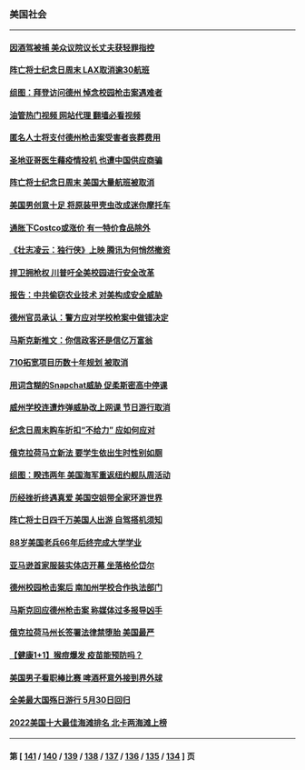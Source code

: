 ### 美国社会
---
#### [因酒驾被捕 美众议院议长丈夫获轻罪指控](../../pages/ncid1078160/n13748203.md?05300845) 
#### [阵亡将士纪念日周末 LAX取消逾30航班](../../pages/ncid1078160/n13748219.md?05300845) 
#### [组图：拜登访问德州 悼念校园枪击案遇难者](../../pages/ncid1078160/n13748165.md?05300845) 
#### [油管热门视频 网站代理 翻墙必看视频](http://209.222.30.114:81/youtube.html?05300845)
#### [匿名人士将支付德州枪击案受害者丧葬费用](../../pages/ncid1078160/n13747890.md?05300845) 
#### [圣地亚哥医生藉疫情投机 也遭中国供应商骗](../../pages/ncid1078160/n13747245.md?05300845) 
#### [阵亡将士纪念日周末 美国大量航班被取消](../../pages/ncid1078160/n13747596.md?05300845) 
#### [美国男创意十足 将原装甲壳虫改成迷你摩托车](../../pages/ncid1078160/n13747332.md?05300845) 
#### [通胀下Costco或涨价 有一特价食品除外](../../pages/ncid1078160/n13747505.md?05300845) 
#### [《壮志凌云：独行侠》上映 腾讯为何悄然撤资](../../pages/ncid1078160/n13747452.md?05300845) 
#### [捍卫拥枪权 川普吁全美校园进行安全改革](../../pages/ncid1078160/n13747316.md?05300845) 
#### [报告：中共偷窃农业技术 对美构成安全威胁](../../pages/ncid1078160/n13747006.md?05300845) 
#### [德州官员承认：警方应对学校枪案中做错决定](../../pages/ncid1078160/n13747105.md?05300845) 
#### [马斯克新推文：你信政客还是信亿万富翁](../../pages/ncid1078160/n13746891.md?05300845) 
#### [710拓宽项目历数十年规划 被取消](../../pages/ncid1078160/n13747133.md?05300845) 
#### [用词含糊的Snapchat威胁 促柔斯密高中停课](../../pages/ncid1078160/n13747131.md?05300845) 
#### [威州学校连遭炸弹威胁改上网课 节日游行取消](../../pages/ncid1078160/n13747075.md?05300845) 
#### [纪念日周末购车折扣“不给力” 应如何应对](../../pages/ncid1078160/n13747068.md?05300845) 
#### [俄克拉荷马立新法 要学生依出生时性别如厕](../../pages/ncid1078160/n13746932.md?05300845) 
#### [组图：睽违两年 美国海军重返纽约舰队周活动](../../pages/ncid1078160/n13746811.md?05300845) 
#### [历经挫折终遇真爱 美国空姐带全家环游世界](../../pages/ncid1078160/n13746401.md?05300845) 
#### [阵亡将士日四千万美国人出游 自驾搭机须知](../../pages/ncid1078160/n13746848.md?05300845) 
#### [88岁美国老兵66年后终完成大学学业](../../pages/ncid1078160/n13746364.md?05300845) 
#### [亚马逊首家服装实体店开幕 坐落格伦岱尔](../../pages/ncid1078160/n13746378.md?05300845) 
#### [德州校园枪击案后 南加州学校合作执法部门](../../pages/ncid1078160/n13746258.md?05300845) 
#### [马斯克回应德州枪击案 称媒体过多报导凶手](../../pages/ncid1078160/n13746165.md?05300845) 
#### [俄克拉荷马州长签署法律禁堕胎 美国最严](../../pages/ncid1078160/n13746035.md?05300845) 
#### [【健康1+1】猴痘爆发 疫苗能预防吗？](../../pages/ncid1078160/n13745895.md?05300845) 
#### [美国男子看职棒比赛 啤酒杯意外接到界外球](../../pages/ncid1078160/n13745435.md?05300845) 
#### [全美最大国殇日游行 5月30日回归](../../pages/ncid1078160/n13745527.md?05300845) 
#### [2022美国十大最佳海滩排名 北卡两海滩上榜](../../pages/ncid1078160/n13745329.md?05300845) 

---
#### 第 [ [141](./141.md?05300845) / [140](./140.md?05300845) / [139](./139.md?05300845) / [138](./138.md?05300845) / [137](./137.md?05300845) / [136](./136.md?05300845) / [135](./135.md?05300845) / [134](./134.md?05300845) ] 页
